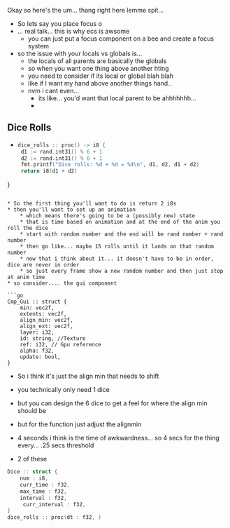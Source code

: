  Okay so here's the um... thang right here lemme spit...
 * So lets say you place focus o
 * ... real talk... this is why ecs is awsome
	 * you can just put a focus component on a bee and create a focus system
 * so the issue with your locals vs globals is...
	 * the locals of all parents are basically the globals
	 * so when you want one thing above another hting
	 * you need to consider if its local or global blah blah
	 * like if I want my hand above another things hand..
	 * nvm i cant even...
		 * its like... you'd want that local parent to be ahhhhhhh...
		 *
## Dice Rolls
* ```go odin
  dice_rolls :: proc() -> i8 {
   d1 := rand.int31() % 6 + 1
   d2 := rand.int31() % 6 + 1
   fmt.printf("Dice rolls: %d + %d = %d\n", d1, d2, d1 + d2)
   return i8(d1 + d2)
}
```

* So the first thing you'll want to do is return 2 i8s
* then you'll want to set up an animation
	* which means there's going to be a (possibly new) state
	* that is time based on animation and at the end of the anim you roll the dice
	* start with random number and the end will be rand number + rand number
	* then go like... maybe 15 rolls until it lands on that random number
	* now that i think about it... it doesn't have to be in order, dice are never in order
	* so just every frame show a new random number and then just stop at anim time
* so consider.... the gui component

```go
Cmp_Gui :: struct {
    min: vec2f,
    extents: vec2f,
    align_min: vec2f,
    align_ext: vec2f,
    layer: i32,
    id: string, //Texture
    ref: i32, // Gpu reference
    alpha: f32,
    update: bool,
}
```

* So i think it's just the align min that needs to shift
* you technically only need 1 dice
* but you can design the 6 dice to get a feel for where the align min should be
* but for the function just adjust the alignmin

* 4 seconds i think is the time of awkwardness... so 4 secs for the thing
every... .25 secs threshold
* 2 of these

```go
Dice :: struct {
	num : i8,
	curr_time : f32,
	max_time : f32,
	interval : f32,
	 curr_interval : f32,
}
dice_rolls :: proc(dt : f32, )
```
